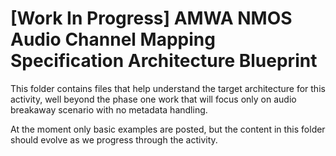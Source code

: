 # [Work In Progress] AMWA NMOS Audio Channel Mapping Specification Architecture Blueprint

This folder contains files that help understand the target architecture for this activity, well beyond the phase one work that will focus only on audio breakaway scenario with no metadata handling.

At the moment only basic examples are posted, but the content in this folder should evolve as we progress through the activity.

